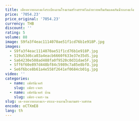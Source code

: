 ```yaml
---
title: เตียงหวายกลางแจ้งระเบียงลานโรงแรมสร้างสรรค์วิลล่าหวายครีมกันแดดกันน้ํากลางแจ้ง
price: '7054.23'
price_original: '7054.23'
currency: THB
discount: ''
rating: 5
volume: 88
image: S9fa3f4eac1114070ae51f1cd76b1e918P.jpg
images:
  - S9fa3f4eac1114070ae51f1cd76b1e918P.jpg
  - S19a53d6ca03a4eacb6660f633e37e35dS.jpg
  - Sa64230e508ad488fa0f9520c0d31dae5F.jpg
  - Sff6f60e897d448bf84c5989c7a85e8bfO.jpg
  - Se6f6bce8b61a4e558f2641ef0684cb01g.jpg
video: ''
categories:
  - name: เฟอร์นิเจอร์
    slug: เฟอร-เจอร
  - name: เฟอร์นิเจอร์ บ้าน
    slug: เฟอร-เจอร-าน
slug: เต-ยงหวายกลางแจ-งระเบ-ยงลานโรงแรมสร-างสรรค
encode: oCTXmE8
lang: th
---
```

  